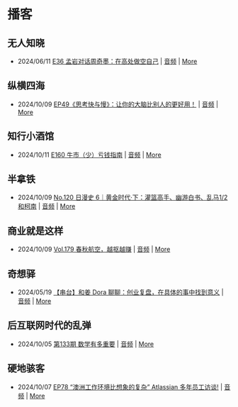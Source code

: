 # 播客

## 无人知晓
- 2024/06/11 [E36 孟岩对话周奇墨：在高处做空自己](https://www.xiaoyuzhoufm.com/episode/6667f31dc26e396a36eefe25) | [音频](https://dts-api.xiaoyuzhoufm.com/track/611719d3cb0b82e1df0ad29e/6667f31dc26e396a36eefe25/media.xyzcdn.net/ljJYPINg_uUnMMt8WMuIsiU41BZt.m4a) | [More](channels/%E6%97%A0%E4%BA%BA%E7%9F%A5%E6%99%93.md)

## 纵横四海
- 2024/10/09 [EP49《思考快与慢》：让你的大脑比别人的更好用！](https://www.ximalaya.com/sound/763337639) | [音频](https://aod.cos.tx.xmcdn.com/storages/c498-audiofreehighqps/74/00/GKwRINsK2vtCBXMu6wMblicY.m4a) | [More](channels/%E7%BA%B5%E6%A8%AA%E5%9B%9B%E6%B5%B7.md)

## 知行小酒馆
- 2024/10/11 [E160 牛市（少）亏钱指南](https://www.xiaoyuzhoufm.com/episode/670882cc6c7f817786335a3f) | [音频](https://dts-api.xiaoyuzhoufm.com/track/6013f9f58e2f7ee375cf4216/670882cc6c7f817786335a3f/media.xyzcdn.net/lt60IecquINOt1Juw9K-xS8-jLoX.m4a) | [More](channels/%E7%9F%A5%E8%A1%8C%E5%B0%8F%E9%85%92%E9%A6%86.md)

## 半拿铁
- 2024/10/09 [No.120 日漫史 6｜黄金时代·下：灌篮高手、幽游白书、乱马1/2和柯南](https://www.ximalaya.com/sound/763125826) | [音频](https://tk.wavpub.com/WPDL_JqPkSWBAyZTTHttUgTYnPPTfHSXQwzWdYHTDuMELTsgZqQqysEhpBDxkuf-4e.m4a) | [More](channels/%E5%8D%8A%E6%8B%BF%E9%93%81.md)

## 商业就是这样
- 2024/10/09 [Vol.179 春秋航空，越抠越赚](https://www.ximalaya.com/sound/763664214) | [音频](https://aod.cos.tx.xmcdn.com/storages/ab55-audiofreehighqps/03/92/GKwRIW4K3GigAL3iywMcLsDX.m4a) | [More](channels/%E5%95%86%E4%B8%9A%E5%B0%B1%E6%98%AF%E8%BF%99%E6%A0%B7.md)

## 奇想驿
- 2024/05/19 [【串台】和姜 Dora 聊聊：创业复盘，在具体的事中找到意义](https://www.xiaoyuzhoufm.com/episode/664962d382b428eafd844366) | [音频](https://dts-api.xiaoyuzhoufm.com/track/6034daea97755b8fc9c66480/664962d382b428eafd844366/media.xyzcdn.net/llloyy2KoUURla1cgosxmkenwwHw.m4a) | [More](channels/%E5%A5%87%E6%83%B3%E9%A9%BF.md)

## 后互联网时代的乱弹
- 2024/10/05 [第133期 数学有多重要](https://hosting.wavpub.cn/pie/ep133/) | [音频](https://tk.wavpub.com/WPDL_hTYUYKhHzEwDdKfEdRunNEjcQrqXTfFXJvQKLdjPZkjQBLssXRsswasMBV-0c.mp3) | [More](channels/%E5%90%8E%E4%BA%92%E8%81%94%E7%BD%91%E6%97%B6%E4%BB%A3%E7%9A%84%E4%B9%B1%E5%BC%B9.md)

## 硬地骇客
- 2024/10/07 [EP78 “澳洲工作环境比想象的复杂” Atlassian 多年员工访谈!](https://www.xiaoyuzhoufm.com/episode/6703f15581cdab3a934f0445) | [音频](https://dts-api.xiaoyuzhoufm.com/track/640ee2438be5d40013fe4a87/6703f15581cdab3a934f0445/media.xyzcdn.net/lnazHbt2e8wsACzM5eLcJ4pNtjg8.m4a) | [More](channels/%E7%A1%AC%E5%9C%B0%E9%AA%87%E5%AE%A2.md)

